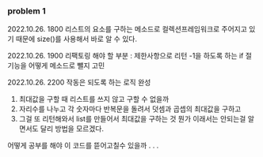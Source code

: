 ### problem 1 

2022.10.26. 1800
리스트의 요소를 구하는 메소드로 컬렉션프레임워크로 주어지고 있기 때문에 size()를 사용해서 바로 알 수 있다. 

2022.10.26. 1900
리팩토링 해야 할 부분 : 제한사항으로 리턴 -1을 하도록 하는 if 절 기능을 어떻게 메소드로 뺄지 고민 

2022.10.26. 2200
작동은 되도록 하는 로직 완성
1. 최대값을 구할 때 리스트를 쓰지 않고 구할 수 없을까
2. 자리수를 나누고 각 숫자마다 반복문을 돌려서 덧셈과 곱셉의 최대값을 구하고
3. 그걸 또 리턴해와서 list를 만들어서 최대값을 구하는 것
뭔가 이래서는 안되는걸 알면서도 달리 방법을 모르겠다. 

어떻게 공부를 해야 이 코드를 뜯어고칠수 있을까 . . .

